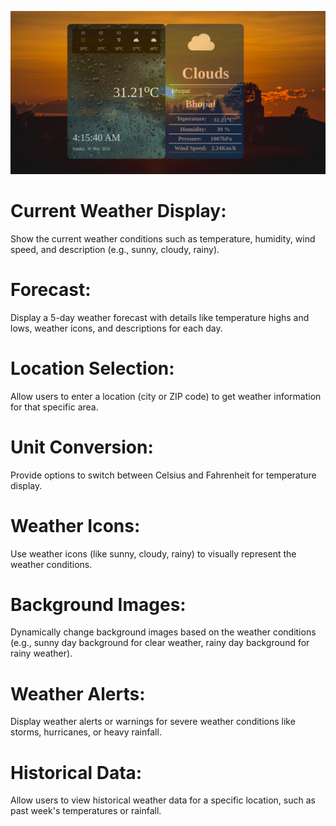 ![This is an alt text.](./src/Utils/Screenshot%20from%202024-05-19%2004-15-52.png)



# Current Weather Display:
Show the current weather conditions such as temperature, humidity, wind speed, and description (e.g., sunny, cloudy, rainy).

# Forecast:
Display a 5-day weather forecast with details like temperature highs and lows, weather icons, and descriptions for each day.

# Location Selection:
Allow users to enter a location (city or ZIP code) to get weather information for that specific area.

# Unit Conversion:
Provide options to switch between Celsius and Fahrenheit for temperature display.

# Weather Icons:
Use weather icons (like sunny, cloudy, rainy) to visually represent the weather conditions.

# Background Images:
Dynamically change background images based on the weather conditions (e.g., sunny day background for clear weather, rainy day background for rainy weather).

<!-- # Interactive Map:
Integrate an interactive map that shows weather information for different regions when users click on specific areas. -->

# Weather Alerts: 
Display weather alerts or warnings for severe weather conditions like storms, hurricanes, or heavy rainfall.

# Historical Data:
Allow users to view historical weather data for a specific location, such as past week's temperatures or rainfall.






